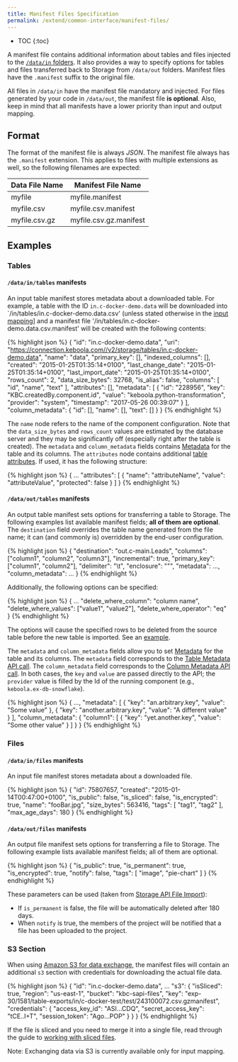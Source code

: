 ```yaml
---
title: Manifest Files Specification
permalink: /extend/common-interface/manifest-files/
---
```


* TOC
{:toc}

A manifest file contains additional information about tables and files injected to the
[`/data/in` folders](/extend/common-interface/).
It also provides a way to specify options for tables and files transferred back to Storage from `/data/out`
folders. Manifest files have the `.manifest` suffix to the original file.

All files in `/data/in` have the manifest file mandatory and injected. For files generated by your code
in `/data/out`, the manifest file **is optional**. Also, keep in mind that all manifests have a lower priority
than input and output mapping.

## Format

The format of the manifest file is always *JSON*. The manifest
file always has the `.manifest` extension. This applies to files with multiple extensions as well, so the following
filenames are expected:

| Data File Name | Manifest File Name       |
|----------------|--------------------------|
| myfile         | myfile.manifest          |
| myfile.csv     | myfile.csv.manifest      |
| myfile.csv.gz  | myfile.csv.gz.manifest   |

## Examples

### Tables

#### `/data/in/tables` manifests
An input table manifest stores metadata about a downloaded table. For example, a table
with the ID `in.c-docker-demo.data` will be downloaded into
`/in/tables/in.c-docker-demo.data.csv' (unless stated otherwise in the
[input mapping](/extend/common-interface/config-file/)] and a manifest file
'/in/tables/in.c-docker-demo.data.csv.manifest' will be created with the following
contents:

{% highlight json %}
{
    "id": "in.c-docker-demo.data",
    "uri": "https://connection.keboola.com//v2/storage/tables/in.c-docker-demo.data",
    "name": "data",
    "primary_key": [],
    "indexed_columns": [],
    "created": "2015-01-25T01:35:14+0100",
    "last_change_date": "2015-01-25T01:35:14+0100",
    "last_import_date": "2015-01-25T01:35:14+0100",
    "rows_count": 2,
    "data_size_bytes": 32768,
    "is_alias": false,
    "columns": [
        "id",
        "name",
        "text"
    ],
    "attributes": [],
    "metadata": [
        {
            "id": "228956",
            "key": "KBC.createdBy.component.id",
            "value": "keboola.python-transformation",
            "provider": "system",
            "timestamp": "2017-05-26 00:39:07"
        }
    ],
    "column_metadata": {
        "id": [],
        "name": [],
        "text": []
    }
}
{% endhighlight %}

The `name` node refers to the name of the component configuration.
Note that the `data_size_bytes` and `rows_count` values are estimated by the database server and they may be
significantly off (especially right after the table is created).
The `metadata` and `column_metadata` fields contains
[Metadata](http://docs.keboola.apiary.io/#reference/metadata) for the table and its columns.
The `attributes` node contains
additional [table attributes](https://help.keboola.com/storage/). If used, it has the following structure:

{% highlight json %}
{
    ...
    "attributes": [
        {
            "name": "attributeName",
            "value": "attributeValue",
            "protected": false
        }
    ]
}
{% endhighlight %}

#### `/data/out/tables` manifests

An output table manifest sets options for transferring a table to Storage. The following examples list available
manifest fields; **all of them are optional**. The `destination` field overrides the table name generated
from the file name; it can (and commonly is) overridden by the end-user configuration.

{% highlight json %}
{
    "destination": "out.c-main.Leads",
    "columns": ["column1", "column2", "column3"],
    "incremental": true,
    "primary_key": ["column1", "column2"],
    "delimiter": "\t",
    "enclosure": "\"",
    "metadata": ...,
    "column_metadata": ...
}
{% endhighlight %}

Additionally, the following options can be specified:

{% highlight json %}
{
    ...
    "delete_where_column": "column name",
    "delete_where_values": ["value1", "value2"],
    "delete_where_operator": "eq"
}
{% endhighlight %}

The options will cause the specified rows to be deleted from the source table before the new
table is imported. See an [example](/extend/common-interface/config-file/#output-mapping---delete-rows).

The `metadata` and `column_metadata` fields allow you to set
[Metadata](http://docs.keboola.apiary.io/#reference/metadata) for the table and its columns.
The `metadata` field corresponds to the [Table Metadata API call](http://docs.keboola.apiary.io/#reference/metadata/table-metadata/create-or-update).
The `column_metadata` field corresponds to the [Column Metadata API call](http://docs.keboola.apiary.io/#reference/metadata/column-metadata/create-or-update).
In both cases, the `key` and `value` are passed directly to the API; the `provider` value is
filled by the Id of the running component (e.g., `keboola.ex-db-snowflake`).

{% highlight json %}
{
    ...,
    "metadata": [
        {
            "key": "an.arbitrary.key",
            "value": "Some value"
        },
        {
            "key": "another.arbitrary.key",
            "value": "A different value"
        }
    ],
    "column_metadata": {
        "column1": [
            {
                "key": "yet.another.key",
                "value": "Some other value"
            }
        ]
    }
}
{% endhighlight %}

### Files

#### `/data/in/files` manifests

An input file manifest stores metadata about a downloaded file.

{% highlight json %}
{
    "id": 75807657,
    "created": "2015-01-14T00:47:00+0100",
    "is_public": false,
    "is_sliced": false,
    "is_encrypted": true,
    "name": "fooBar.jpg",
    "size_bytes": 563416,
    "tags": [
        "tag1",
        "tag2"
    ],
    "max_age_days": 180
}
{% endhighlight %}

#### `/data/out/files` manifests

An output file manifest sets options for transferring a file to Storage. The following example lists available
manifest fields; all of them are optional.

{% highlight json %}
{
    "is_public": true,
    "is_permanent": true,
    "is_encrypted": true,
    "notify": false,
    "tags": [
        "image",
        "pie-chart"
    ]
}
{% endhighlight %}

These parameters can be used (taken from [Storage API File Import](http://docs.keboola.apiary.io/#files)):

- If `is_permanent` is false, the file will be automatically deleted after 180 days.
- When `notify` is true, the members of the project will be notified that a file has been uploaded to the project.

### S3 Section
When using [Amazon S3 for data exchange](/extend/common-interface/folders/#exchanging-data-via-s3),
the manifest files will contain an additional `s3` section with
credentials for downloading the actual file data.

{% highlight json %}
{
    "id": "in.c-docker-demo.data",
    ...
    "s3": {
        "isSliced": true,
        "region": "us-east-1",
        "bucket": "kbc-sapi-files",
        "key": "exp-30/1581/table-exports/in/c-docker-test/test/243100072.csv.gzmanifest",
        "credentials": {
            "access_key_id": "ASI...CDQ",
            "secret_access_key": "tCE..I+T",
            "session_token": "Ago...POP"
        }
    }
}
{% endhighlight %}

If the file is sliced and you need to merge it into a single file, read through the guide to
[working with sliced files](/integrate/storage/api/import-export/#working-with-sliced-files).

Note: Exchanging data via S3 is currently available only for input mapping.
